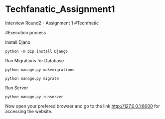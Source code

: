 # Techfanatic_Assignment1
Interview Round2 - Assignment 1  #Techfnatic


#Execution process

  Install Djano
  
    python -m pip install Django
    
  Run Migrations for Database
  
    python manage.py makemigrations
    
    python manage.py migrate
    
 Run Server
 
    python manage.py runserver
    
 Now open your prefered browser and go to the link http://127.0.0.1:8000 for accessing the website.
